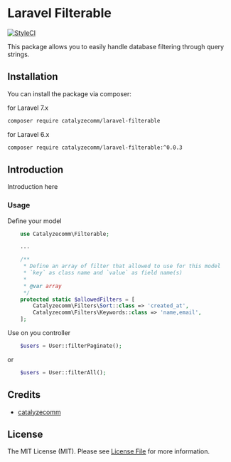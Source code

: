# Laravel Filterable

[![StyleCI](https://github.styleci.io/repos/292645607/shield?style=flat&branch=master)](https://github.styleci.io/repos/292645607?branch=master)

This package allows you to easily handle database filtering through query strings. 

## Installation

You can install the package via composer:

for Laravel 7.x

```bash
composer require catalyzecomm/laravel-filterable
```

for Laravel 6.x

```bash
composer require catalyzecomm/laravel-filterable:^0.0.3
```

## Introduction

Introduction here

### Usage
Define your model
```php
    use Catalyzecomm\Filterable;

    ...

    /**
     * Define an array of filter that allowed to use for this model
     * `key` as class name and `value` as field name(s)
     *
     * @var array
     */
    protected static $allowedFilters = [
        Catalyzecomm\Filters\Sort::class => 'created_at',
        Catalyzecomm\Filters\Keywords::class => 'name,email',
    ];
```

Use on you controller
```php
    $users = User::filterPaginate();
```
or 
```php
    $users = User::filterAll();
```

## Credits

- [catalyzecomm](https://github.com/catalyzecomm)

## License

The MIT License (MIT). Please see [License File](LICENSE.md) for more information.
